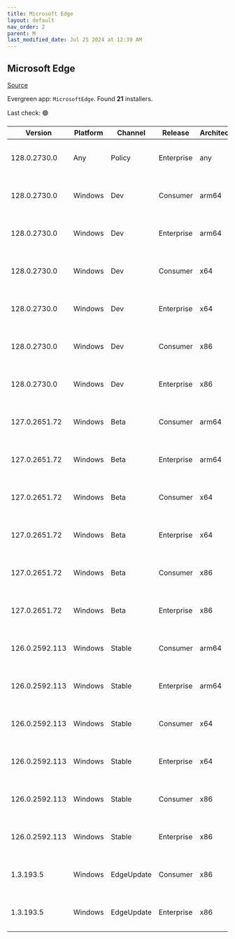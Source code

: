 ```yaml
---
title: Microsoft Edge
layout: default
nav_order: 2
parent: M
last_modified_date: Jul 25 2024 at 12:39 AM
---
```


## Microsoft Edge

[Source](https://www.microsoft.com/edge)

Evergreen app: `MicrosoftEdge`. Found **21** installers.

Last check: 🟢

| Version        | Platform | Channel    | Release    | Architecture | Hash                                                             | URI                                                                                                                                                                                                                                                                                                                    |
| -------------- | -------- | ---------- | ---------- | ------------ | ---------------------------------------------------------------- | ---------------------------------------------------------------------------------------------------------------------------------------------------------------------------------------------------------------------------------------------------------------------------------------------------------------------- |
| 128.0.2730.0   | Any      | Policy     | Enterprise | any          | 958601EE673DC83AFCA22951F3AE45F438087E9E881BB987E418B8B41B6FDA13 | [https://msedge.sf.dl.delivery.mp.microsoft.com/filestreamingservice/files/78320509-9077-4f6a-baf7-2695fd4bb6ce/MicrosoftEdgePolicyTemplates.cab](https://msedge.sf.dl.delivery.mp.microsoft.com/filestreamingservice/files/78320509-9077-4f6a-baf7-2695fd4bb6ce/MicrosoftEdgePolicyTemplates.cab)                     |
| 128.0.2730.0   | Windows  | Dev        | Consumer   | arm64        | F489555149CE67D23FDA59B79BFA447FD2FE069F4991618F836E7CB05B044ECC | [https://msedge.sf.dl.delivery.mp.microsoft.com/filestreamingservice/files/2bd548e0-5f52-4a25-826f-57d6fcff076e/MicrosoftEdgeDevEnterpriseARM64.msi](https://msedge.sf.dl.delivery.mp.microsoft.com/filestreamingservice/files/2bd548e0-5f52-4a25-826f-57d6fcff076e/MicrosoftEdgeDevEnterpriseARM64.msi)               |
| 128.0.2730.0   | Windows  | Dev        | Enterprise | arm64        | F489555149CE67D23FDA59B79BFA447FD2FE069F4991618F836E7CB05B044ECC | [https://msedge.sf.dl.delivery.mp.microsoft.com/filestreamingservice/files/2bd548e0-5f52-4a25-826f-57d6fcff076e/MicrosoftEdgeDevEnterpriseARM64.msi](https://msedge.sf.dl.delivery.mp.microsoft.com/filestreamingservice/files/2bd548e0-5f52-4a25-826f-57d6fcff076e/MicrosoftEdgeDevEnterpriseARM64.msi)               |
| 128.0.2730.0   | Windows  | Dev        | Consumer   | x64          | 9648C7A7F10617E0081DFC9DF0CC18BD4CABDE07F7A8950F03CC61FFF7C25704 | [https://msedge.sf.dl.delivery.mp.microsoft.com/filestreamingservice/files/09d367c3-cb89-453a-baf9-0293e299dd91/MicrosoftEdgeDevEnterpriseX64.msi](https://msedge.sf.dl.delivery.mp.microsoft.com/filestreamingservice/files/09d367c3-cb89-453a-baf9-0293e299dd91/MicrosoftEdgeDevEnterpriseX64.msi)                   |
| 128.0.2730.0   | Windows  | Dev        | Enterprise | x64          | 9648C7A7F10617E0081DFC9DF0CC18BD4CABDE07F7A8950F03CC61FFF7C25704 | [https://msedge.sf.dl.delivery.mp.microsoft.com/filestreamingservice/files/09d367c3-cb89-453a-baf9-0293e299dd91/MicrosoftEdgeDevEnterpriseX64.msi](https://msedge.sf.dl.delivery.mp.microsoft.com/filestreamingservice/files/09d367c3-cb89-453a-baf9-0293e299dd91/MicrosoftEdgeDevEnterpriseX64.msi)                   |
| 128.0.2730.0   | Windows  | Dev        | Consumer   | x86          | C5FABD86EA483DC145E2FBBA6E4F20A1C4C7DD60B2134B1CD7FDA9A4C00B183B | [https://msedge.sf.dl.delivery.mp.microsoft.com/filestreamingservice/files/ad67a010-fa3a-44a7-97de-4c77e1075b0b/MicrosoftEdgeDevEnterpriseX86.msi](https://msedge.sf.dl.delivery.mp.microsoft.com/filestreamingservice/files/ad67a010-fa3a-44a7-97de-4c77e1075b0b/MicrosoftEdgeDevEnterpriseX86.msi)                   |
| 128.0.2730.0   | Windows  | Dev        | Enterprise | x86          | C5FABD86EA483DC145E2FBBA6E4F20A1C4C7DD60B2134B1CD7FDA9A4C00B183B | [https://msedge.sf.dl.delivery.mp.microsoft.com/filestreamingservice/files/ad67a010-fa3a-44a7-97de-4c77e1075b0b/MicrosoftEdgeDevEnterpriseX86.msi](https://msedge.sf.dl.delivery.mp.microsoft.com/filestreamingservice/files/ad67a010-fa3a-44a7-97de-4c77e1075b0b/MicrosoftEdgeDevEnterpriseX86.msi)                   |
| 127.0.2651.72  | Windows  | Beta       | Consumer   | arm64        | 3696F3BEA997B31F345A3020DFACC9A96713651A798D7A56284C98006A1CA07C | [https://msedge.sf.dl.delivery.mp.microsoft.com/filestreamingservice/files/0406dbbb-4659-4cfb-b9d2-fdffcc254f68/MicrosoftEdgeBetaEnterpriseARM64.msi](https://msedge.sf.dl.delivery.mp.microsoft.com/filestreamingservice/files/0406dbbb-4659-4cfb-b9d2-fdffcc254f68/MicrosoftEdgeBetaEnterpriseARM64.msi)             |
| 127.0.2651.72  | Windows  | Beta       | Enterprise | arm64        | 3696F3BEA997B31F345A3020DFACC9A96713651A798D7A56284C98006A1CA07C | [https://msedge.sf.dl.delivery.mp.microsoft.com/filestreamingservice/files/0406dbbb-4659-4cfb-b9d2-fdffcc254f68/MicrosoftEdgeBetaEnterpriseARM64.msi](https://msedge.sf.dl.delivery.mp.microsoft.com/filestreamingservice/files/0406dbbb-4659-4cfb-b9d2-fdffcc254f68/MicrosoftEdgeBetaEnterpriseARM64.msi)             |
| 127.0.2651.72  | Windows  | Beta       | Consumer   | x64          | A91F2DDF05FE6C82AFD7750228D170448F0D5392F65EFDDB5176F2A2FE6D72AD | [https://msedge.sf.dl.delivery.mp.microsoft.com/filestreamingservice/files/38dc611b-5d1f-4f65-ad2b-a2789d1f0c0a/MicrosoftEdgeBetaEnterpriseX64.msi](https://msedge.sf.dl.delivery.mp.microsoft.com/filestreamingservice/files/38dc611b-5d1f-4f65-ad2b-a2789d1f0c0a/MicrosoftEdgeBetaEnterpriseX64.msi)                 |
| 127.0.2651.72  | Windows  | Beta       | Enterprise | x64          | A91F2DDF05FE6C82AFD7750228D170448F0D5392F65EFDDB5176F2A2FE6D72AD | [https://msedge.sf.dl.delivery.mp.microsoft.com/filestreamingservice/files/38dc611b-5d1f-4f65-ad2b-a2789d1f0c0a/MicrosoftEdgeBetaEnterpriseX64.msi](https://msedge.sf.dl.delivery.mp.microsoft.com/filestreamingservice/files/38dc611b-5d1f-4f65-ad2b-a2789d1f0c0a/MicrosoftEdgeBetaEnterpriseX64.msi)                 |
| 127.0.2651.72  | Windows  | Beta       | Consumer   | x86          | B1E09F6DECD409843626F93C0E1F630C1320050678166CD90A5928C67903A1CA | [https://msedge.sf.dl.delivery.mp.microsoft.com/filestreamingservice/files/f0bf3103-3e43-4997-8bd6-8750f6d19eae/MicrosoftEdgeBetaEnterpriseX86.msi](https://msedge.sf.dl.delivery.mp.microsoft.com/filestreamingservice/files/f0bf3103-3e43-4997-8bd6-8750f6d19eae/MicrosoftEdgeBetaEnterpriseX86.msi)                 |
| 127.0.2651.72  | Windows  | Beta       | Enterprise | x86          | B1E09F6DECD409843626F93C0E1F630C1320050678166CD90A5928C67903A1CA | [https://msedge.sf.dl.delivery.mp.microsoft.com/filestreamingservice/files/f0bf3103-3e43-4997-8bd6-8750f6d19eae/MicrosoftEdgeBetaEnterpriseX86.msi](https://msedge.sf.dl.delivery.mp.microsoft.com/filestreamingservice/files/f0bf3103-3e43-4997-8bd6-8750f6d19eae/MicrosoftEdgeBetaEnterpriseX86.msi)                 |
| 126.0.2592.113 | Windows  | Stable     | Consumer   | arm64        | 59E6E32113DB8DE1BF931439A8DB8B9F05B073E3BAD3FEBCE4FEA4B924D5EF80 | [https://msedge.sf.dl.delivery.mp.microsoft.com/filestreamingservice/files/5edf0d65-87a5-4842-b877-65653a34eda5/MicrosoftEdgeEnterpriseARM64.msi](https://msedge.sf.dl.delivery.mp.microsoft.com/filestreamingservice/files/5edf0d65-87a5-4842-b877-65653a34eda5/MicrosoftEdgeEnterpriseARM64.msi)                     |
| 126.0.2592.113 | Windows  | Stable     | Enterprise | arm64        | 59E6E32113DB8DE1BF931439A8DB8B9F05B073E3BAD3FEBCE4FEA4B924D5EF80 | [https://msedge.sf.dl.delivery.mp.microsoft.com/filestreamingservice/files/5edf0d65-87a5-4842-b877-65653a34eda5/MicrosoftEdgeEnterpriseARM64.msi](https://msedge.sf.dl.delivery.mp.microsoft.com/filestreamingservice/files/5edf0d65-87a5-4842-b877-65653a34eda5/MicrosoftEdgeEnterpriseARM64.msi)                     |
| 126.0.2592.113 | Windows  | Stable     | Consumer   | x64          | 975B5B5997009B6A8EA9E06F0875106BD81ED3BFDFA65A74412C42CCE2D0C5D7 | [https://msedge.sf.dl.delivery.mp.microsoft.com/filestreamingservice/files/a8a29c25-2ea1-4ece-9e96-553fc4eb6038/MicrosoftEdgeEnterpriseX64.msi](https://msedge.sf.dl.delivery.mp.microsoft.com/filestreamingservice/files/a8a29c25-2ea1-4ece-9e96-553fc4eb6038/MicrosoftEdgeEnterpriseX64.msi)                         |
| 126.0.2592.113 | Windows  | Stable     | Enterprise | x64          | 975B5B5997009B6A8EA9E06F0875106BD81ED3BFDFA65A74412C42CCE2D0C5D7 | [https://msedge.sf.dl.delivery.mp.microsoft.com/filestreamingservice/files/a8a29c25-2ea1-4ece-9e96-553fc4eb6038/MicrosoftEdgeEnterpriseX64.msi](https://msedge.sf.dl.delivery.mp.microsoft.com/filestreamingservice/files/a8a29c25-2ea1-4ece-9e96-553fc4eb6038/MicrosoftEdgeEnterpriseX64.msi)                         |
| 126.0.2592.113 | Windows  | Stable     | Consumer   | x86          | 16AA96C875768A707B7ECAC700605E4499EC88BE632590BFC8E631B38EF44A32 | [https://msedge.sf.dl.delivery.mp.microsoft.com/filestreamingservice/files/d8fae16d-bd45-41f8-bb3d-eee7137ee4e2/MicrosoftEdgeEnterpriseX86.msi](https://msedge.sf.dl.delivery.mp.microsoft.com/filestreamingservice/files/d8fae16d-bd45-41f8-bb3d-eee7137ee4e2/MicrosoftEdgeEnterpriseX86.msi)                         |
| 126.0.2592.113 | Windows  | Stable     | Enterprise | x86          | 16AA96C875768A707B7ECAC700605E4499EC88BE632590BFC8E631B38EF44A32 | [https://msedge.sf.dl.delivery.mp.microsoft.com/filestreamingservice/files/d8fae16d-bd45-41f8-bb3d-eee7137ee4e2/MicrosoftEdgeEnterpriseX86.msi](https://msedge.sf.dl.delivery.mp.microsoft.com/filestreamingservice/files/d8fae16d-bd45-41f8-bb3d-eee7137ee4e2/MicrosoftEdgeEnterpriseX86.msi)                         |
| 1.3.193.5      | Windows  | EdgeUpdate | Consumer   | x86          | C3F6687B55CA40130067D38AF5488695A1987F622CDB9647FF8FE9A2FD1A61F0 | [https://msedge.sf.dl.delivery.mp.microsoft.com/filestreamingservice/files/5eea6acd-de06-44cb-8c27-89955912a28c/MicrosoftEdgeUpdateSetup_X86_1.3.193.5.exe](https://msedge.sf.dl.delivery.mp.microsoft.com/filestreamingservice/files/5eea6acd-de06-44cb-8c27-89955912a28c/MicrosoftEdgeUpdateSetup_X86_1.3.193.5.exe) |
| 1.3.193.5      | Windows  | EdgeUpdate | Enterprise | x86          | C3F6687B55CA40130067D38AF5488695A1987F622CDB9647FF8FE9A2FD1A61F0 | [https://msedge.sf.dl.delivery.mp.microsoft.com/filestreamingservice/files/5eea6acd-de06-44cb-8c27-89955912a28c/MicrosoftEdgeUpdateSetup_X86_1.3.193.5.exe](https://msedge.sf.dl.delivery.mp.microsoft.com/filestreamingservice/files/5eea6acd-de06-44cb-8c27-89955912a28c/MicrosoftEdgeUpdateSetup_X86_1.3.193.5.exe) |
